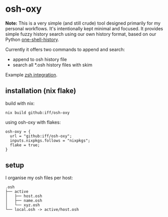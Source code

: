 # osh-oxy

**Note:** This is a very simple (and still crude) tool designed primarily for my personal workflows. It's intentionally kept minimal and focused. It provides simple fuzzy history search using our own history format, based on our Python [one-shell-history](https://github.com/dkuettel/one-shell-history).

Currently it offers two commands to append and search:

- append to osh history file
- search all \*.osh history files with skim

Example [zsh integration](https://github.com/iff/fleet/blob/14d6e4159f2db62a0bc2ccb4bcec85f8a796585e/home/modules/shell/zsh/zshrcd/osh.zsh).

## installation (nix flake)

build with nix:

```
nix build github:iff/osh-oxy
```

using osh-oxy with flakes:

```
osh-oxy = {
  url = "github:iff/osh-oxy";
  inputs.nixpkgs.follows = "nixpkgs";
  flake = true;
}
```

## setup

I organise my osh files per host:

```
.osh
├── active
│   ├── host.osh
│   ├── name.osh
│   └── xyz.osh
└── local.osh -> active/host.osh
```
